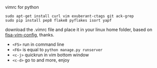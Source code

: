 vimrc for python 
```
sudo apt-get install curl vim exuberant-ctags git ack-grep
sudo pip install pep8 flake8 pyflakes isort yapf
```
download the .vimrc file and place it in your linux home folder, based on [fisa-vim-config](http://fisadev.github.io/fisa-vim-config/), thanks. 


- `<F5>` run in command line
- `<F6>` is equal to `python manage.py runserver`
- `<c-j>` quickrun in vim bottom window
- `<c-d>` go to 
and more, enjoy
